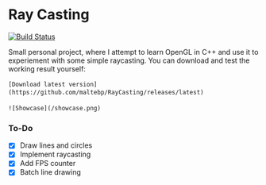 # Ray Casting
[![Build Status](https://travis-ci.org/maltebp/RayCasting.svg?branch=master)](https://travis-ci.org/maltebp/RayCasting)  

Small personal project, where I attempt to learn OpenGL in C++ and use it to experiement with some simple raycasting.
You can download and test the working result yourself:

    [Download latest version](https://github.com/maltebp/RayCasting/releases/latest)

    ![Showcase](/showcase.png)

### To-Do
- [x] Draw lines and circles
- [x] Implement raycasting
- [x] Add FPS counter
- [x] Batch line drawing